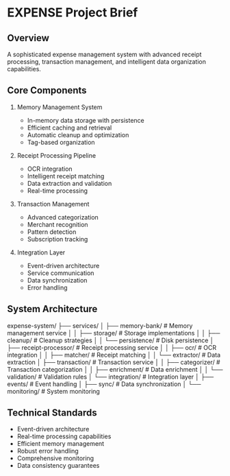 # EXPENSE Project Brief

## Overview

A sophisticated expense management system with advanced receipt processing, transaction management, and intelligent data organization capabilities.

## Core Components

1. Memory Management System

   - In-memory data storage with persistence
   - Efficient caching and retrieval
   - Automatic cleanup and optimization
   - Tag-based organization

2. Receipt Processing Pipeline

   - OCR integration
   - Intelligent receipt matching
   - Data extraction and validation
   - Real-time processing

3. Transaction Management

   - Advanced categorization
   - Merchant recognition
   - Pattern detection
   - Subscription tracking

4. Integration Layer
   - Event-driven architecture
   - Service communication
   - Data synchronization
   - Error handling

## System Architecture

expense-system/
├── services/
│ ├── memory-bank/ # Memory management service
│ │ ├── storage/ # Storage implementations
│ │ ├── cleanup/ # Cleanup strategies
│ │ └── persistence/ # Disk persistence
│ ├── receipt-processor/ # Receipt processing service
│ │ ├── ocr/ # OCR integration
│ │ ├── matcher/ # Receipt matching
│ │ └── extractor/ # Data extraction
│ ├── transaction/ # Transaction service
│ │ ├── categorizer/ # Transaction categorization
│ │ ├── enrichment/ # Data enrichment
│ │ └── validation/ # Validation rules
│ └── integration/ # Integration layer
│   ├── events/ # Event handling
│   ├── sync/ # Data synchronization
│   └── monitoring/ # System monitoring

## Technical Standards

- Event-driven architecture
- Real-time processing capabilities
- Efficient memory management
- Robust error handling
- Comprehensive monitoring
- Data consistency guarantees
